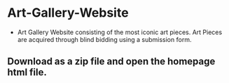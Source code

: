 # Art-Gallery-Website
- Art Gallery Website consisting of the most iconic art pieces. Art Pieces are acquired through blind bidding using a submission form.
## Download as a zip file and open the homepage html file.
